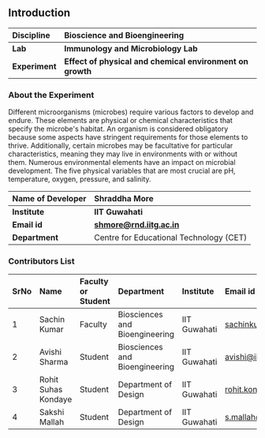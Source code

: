 ## Introduction


<b>Discipline | <b>Bioscience and Bioengineering
:--|:--|
<b> Lab | <b> Immunology and Microbiology Lab
<b> Experiment|     <b> Effect of physical and chemical environment on growth

### About the Experiment 

Different microorganisms (microbes) require various factors to develop and endure. These elements are physical or chemical characteristics that specify the microbe's habitat. An organism is considered obligatory because some aspects have stringent requirements for those elements to thrive. Additionally, certain microbes may be facultative for particular characteristics, meaning they may live in environments with or without them. Numerous environmental elements have an impact on microbial development. The five physical variables that are most crucial are pH, temperature, oxygen, pressure, and salinity.

<b>Name of Developer | <b> Shraddha More 
:--|:--|
<b> Institute | <b>  IIT Guwahati
<b> Email id|     <b>  shmore@rnd.iitg.ac.in
<b> Department |  Centre for Educational Technology (CET) 

### Contributors List

SrNo | Name | Faculty or Student | Department| Institute | Email id
:--|:--|:--|:--|:--|:--|
1 | Sachin Kumar | Faculty | Biosciences and Bioengineering | IIT Guwahati | sachinku@iitg.ac.in
2 | Avishi Sharma | Student | Biosciences and Bioengineering | IIT Guwahati | avishi@iitg.ac.in
3 | Rohit Suhas Kondaye | Student | Department of Design | IIT Guwahati | rohit.kondaye@iitg.ac.in
4 | Sakshi Mallah | Student | Department of Design | IIT Guwahati | s.mallah@iitg.ac.in